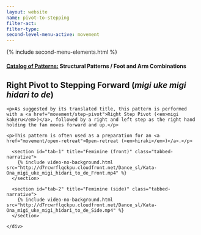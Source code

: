 ```yaml
---
layout: website
name: pivot-to-stepping
filter-act:
filter-type:
second-level-menu-active: movement
---
```

{% include second-menu-elements.html %}

<main class="page-content">
  <div class="text-container">
    <h4><a href="/movement#catalog">Catalog of Patterns:</a> Structural Patterns / Foot and Arm Combinations</h4>
    <h2>Right Pivot to Stepping Forward (<em>migi uke migi hidari to de</em>)</h2>

    <p>As suggested by its translated title, this pattern is performed with a <a href="movement/step-pivot">Right Step Pivot (<em>migi kakeru</em>)</a>, followed by a right and left step as the right hand holding the fan moves forward and up.</p>

    <p>This pattern is often used as a preparation for an <a href="movement/open-retreat">Open-retreat (<em>hiraki</em>)</a>.</p>

  </div>

<div class="tabs-container">
  <div class="tabs-container__links">
    <div class="wrapper">
      <div id="tabs"></div>
    </div>
  </div>
  <div class="tabs-container__content">
    <div class="wrapper">

      <section id="tab-1" title="Feminine (front)" class="tabbed-narrative">
        {% include video-no-background.html src="http://d7rcwrflqckpu.cloudfront.net/Dance_sl/Kata-Ona_migi_uke_migi_hidari_to_de_Front.mp4" %}
      </section>

      <section id="tab-2" title="Feminine (side)" class="tabbed-narrative">
        {% include video-no-background.html src="http://d7rcwrflqckpu.cloudfront.net/Dance_sl/Kata-Ona_migi_uke_migi_hidari_to_de_Side.mp4" %}
      </section>

    </div>
  </div>
</div>
</main>
